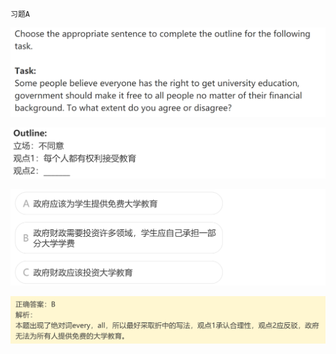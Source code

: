 `习题A`

![image-20240623194758277](assets/6.写作L5大作文的审题/image-20240623194758277.png)

![image-20240623194900391](assets/6.写作L5大作文的审题/image-20240623194900391.png)

![image-20240623194909541](assets/6.写作L5大作文的审题/image-20240623194909541.png)

<img src="assets/6.写作L5大作文的审题/image-20240623194916914.png" alt="image-20240623194916914" style="zoom:150%;" />